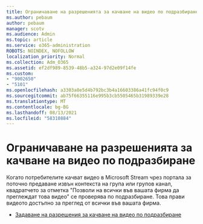 ```yaml
---
title: Ограничаване на разрешенията за качване на видео по подразбиране
ms.author: pebaum
author: pebaum
manager: scotv
ms.audience: Admin
ms.topic: article
ms.service: o365-administration
ROBOTS: NOINDEX, NOFOLLOW
localization_priority: Normal
ms.collection: Adm_O365
ms.assetid: ef2df989-8539-48b5-a324-97d2e09f14fe
ms.custom:
- "9002650"
- "5101"
ms.openlocfilehash: a3303a8e5d4b792bc3b4a16603386a41fc94f0c9
ms.sourcegitcommit: ab75f66355116e995b3cb5505465b31989339e28
ms.translationtype: MT
ms.contentlocale: bg-BG
ms.lasthandoff: 08/13/2021
ms.locfileid: "58310884"
---
```

# <a name="restrict-default-video-upload-permissions"></a>Ограничаване на разрешенията за качване на видео по подразбиране

Когато потребителите качват видео в Microsoft Stream чрез портала за поточно предаване извън контекста на група или групов канал, квадратчето за отметка "Позволи на всички във вашата фирма да преглеждат това видео" се проверява по подразбиране. Това прави видеото достъпно за преглед от всички във вашата фирма.

- [Задаване на разрешения за качване на видео по подразбиране](https://docs.microsoft.com/stream/default-video-permissions)
